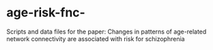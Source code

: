 # age-risk-fnc-
Scripts and data files for the paper: Changes in patterns of age-related network connectivity are associated with risk for schizophrenia
